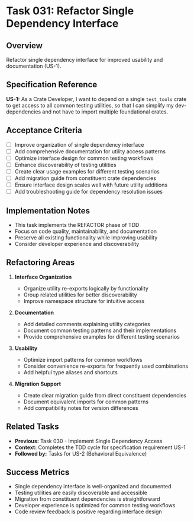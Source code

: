 # Task 031: Refactor Single Dependency Interface

## Overview
Refactor single dependency interface for improved usability and documentation (US-1).

## Specification Reference
**US-1:** As a Crate Developer, I want to depend on a single `test_tools` crate to get access to all common testing utilities, so that I can simplify my dev-dependencies and not have to import multiple foundational crates.

## Acceptance Criteria
- [ ] Improve organization of single dependency interface
- [ ] Add comprehensive documentation for utility access patterns
- [ ] Optimize interface design for common testing workflows
- [ ] Enhance discoverability of testing utilities
- [ ] Create clear usage examples for different testing scenarios
- [ ] Add migration guide from constituent crate dependencies
- [ ] Ensure interface design scales well with future utility additions
- [ ] Add troubleshooting guide for dependency resolution issues

## Implementation Notes
- This task implements the REFACTOR phase of TDD
- Focus on code quality, maintainability, and documentation
- Preserve all existing functionality while improving usability
- Consider developer experience and discoverability

## Refactoring Areas
1. **Interface Organization**
   - Organize utility re-exports logically by functionality
   - Group related utilities for better discoverability
   - Improve namespace structure for intuitive access

2. **Documentation**
   - Add detailed comments explaining utility categories
   - Document common testing patterns and their implementations
   - Provide comprehensive examples for different testing scenarios

3. **Usability**
   - Optimize import patterns for common workflows
   - Consider convenience re-exports for frequently used combinations
   - Add helpful type aliases and shortcuts

4. **Migration Support**
   - Create clear migration guide from direct constituent dependencies
   - Document equivalent imports for common patterns
   - Add compatibility notes for version differences

## Related Tasks
- **Previous:** Task 030 - Implement Single Dependency Access
- **Context:** Completes the TDD cycle for specification requirement US-1
- **Followed by:** Tasks for US-2 (Behavioral Equivalence)

## Success Metrics
- Single dependency interface is well-organized and documented
- Testing utilities are easily discoverable and accessible
- Migration from constituent dependencies is straightforward
- Developer experience is optimized for common testing workflows
- Code review feedback is positive regarding interface design